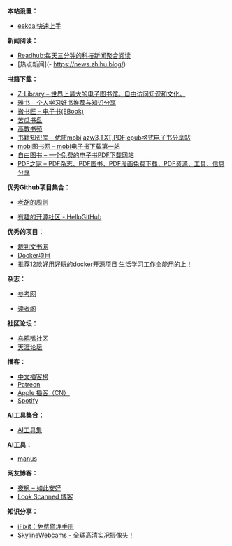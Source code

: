 
**本站设置：**

- [eekdai快速上手](https://blog.meekdai.com/)


**新闻阅读：**

- [Readhub:每天三分钟的科技新闻聚合阅读](https://readhub.cn/)
- [热点新闻](- https://news.zhihu.blog/)


**书籍下载：**

- [Z-Library – 世界上最大的电子图书馆。自由访问知识和文化。](https://zh.z-lib.gd/)
- [雅书 – 个人学习好书推荐与知识分享](https://yabook.blog/)
- [搬书匠 – 电子书(EBook)](http://www.banshujiang.cn/)
- [苦瓜书盘](https://kgbook.com/)
- [高教书苑](https://ebook.hep.com.cn/)
- [书籍知识库 – 优质mobi,azw3,TXT,PDF,epub格式电子书分享站](https://www.zhishikoo.com/)
- [mobi图书网 – mobi电子书下载第一站](https://www.mobitushu.cn/)
- [自由图书 – 一个免费的电子书PDF下载网站](https://book5678.com/)
- [PDF之家 – PDF杂志、PDF图书、PDF漫画免费下载，PDF资源、工具、信息分享](https://pdfzj.com/)



**优秀Github项目集合：**

- [老胡的周刊](https://weekly.howie6879.com/)

- [有趣的开源社区 - HelloGitHub](https://hellogithub.com/)



**优秀的项目：**

- [裁判文书网](https://caseopen.org/)
- [Docker项目](https://prclub.notion.site/Docker-827eaa2cc9a140538fc4ae5f15a74e95)
- [推荐12款好用好玩的docker开源项目 生活学习工作全能用的上！](https://blog.kejilion.pro/dockeapp/)

**杂志：**

- [参考网](https://www.fx361.com/)

- [读者阁](https://duzhege.cn/)


**社区论坛：**

- [乌鸦嘴社区](https://wyz.xyz/)
- [天涯论坛](https://tianya.my/)


**播客：**

- [中文播客榜](https://xyzrank.com/)
- [Patreon](https://www.patreon.com/)
- [Apple 播客（CN）](https://podcasts.apple.com/cn/browse)
- [Spotify](https://open.spotify.com/)



**AI工具集合：**

- [AI工具集](https://ai-bot.cn/)


**AI工具：**

- [manus](https://manus.im/)


**网友博客：**

- [夜枫 – 如此安好](https://yefengs.com/)
- [Look Scanned 博客](https://blog.lookscanned.io/zh/)


**知识分享：**

- [iFixit：免费修理手册](https://zh.ifixit.com/)
- [SkylineWebcams - 全球高清实况摄像头！](https://www.skylinewebcams.com/zh/webcam.html)

